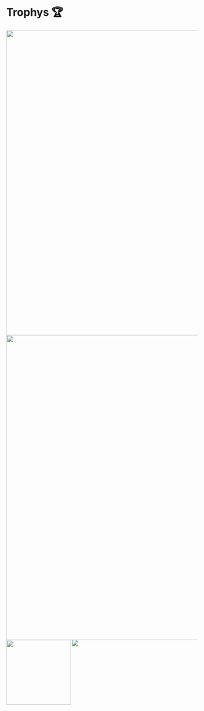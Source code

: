 # Trophys 🏆
  <img width=800 src="https://github-profile-trophy.vercel.app/?username=TempAccountNull&column=8&theme=radical&no-frame=true"/>
  <img width=800 src="https://github-profile-trophy.vercel.app/?username=TempAccountNull&theme=radical&no-frame=true"/>
<div>
  <img height="170" align="left" src="https://github-readme-stats.vercel.app/api?username=TempAccountNull&theme=radical&count_private=true&include_all_commits=true" />
  <img src="https://github-readme-stats.vercel.app/api/top-langs/?username=TempAccountNull&theme=radical&layout=compact" />
</div>
